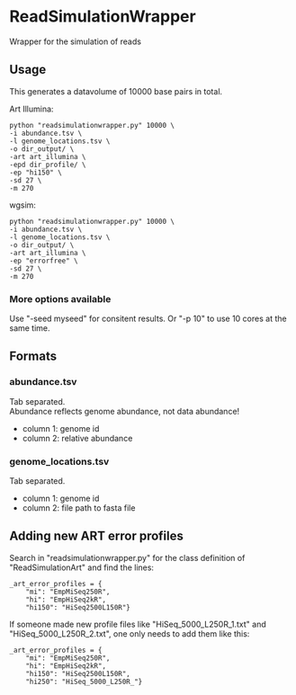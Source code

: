 # ReadSimulationWrapper
Wrapper for the simulation of reads

## Usage

This generates a datavolume of 10000 base pairs in total.

Art Illumina:

	python "readsimulationwrapper.py" 10000 \
	-i abundance.tsv \
	-l genome_locations.tsv \
	-o dir_output/ \
	-art art_illumina \
	-epd dir_profile/ \
	-ep "hi150" \
	-sd 27 \
	-m 270

wgsim:

	python "readsimulationwrapper.py" 10000 \
	-i abundance.tsv \
	-l genome_locations.tsv \
	-o dir_output/ \
	-art art_illumina \
	-ep "errorfree" \
	-sd 27 \
	-m 270

### More options available

Use "-seed myseed" for consitent results. Or "-p 10" to use 10 cores at the same time.

## Formats

### abundance.tsv
Tab separated.  
Abundance reflects genome abundance, not data abundance!

* column 1: genome id
* column 2: relative abundance  


### genome_locations.tsv
Tab separated.  

* column 1: genome id
* column 2: file path to fasta file  

## Adding new ART error profiles

Search in "readsimulationwrapper.py" for the class definition of "ReadSimulationArt" and find the lines:

	_art_error_profiles = {
		"mi": "EmpMiSeq250R",
		"hi": "EmpHiSeq2kR",
		"hi150": "HiSeq2500L150R"}

If someone made new profile files like "HiSeq_5000_L250R_1.txt" and "HiSeq_5000_L250R_2.txt", one only needs to add them like this:

	_art_error_profiles = {
		"mi": "EmpMiSeq250R",
		"hi": "EmpHiSeq2kR",
		"hi150": "HiSeq2500L150R",
		"hi250": "HiSeq_5000_L250R_"}

